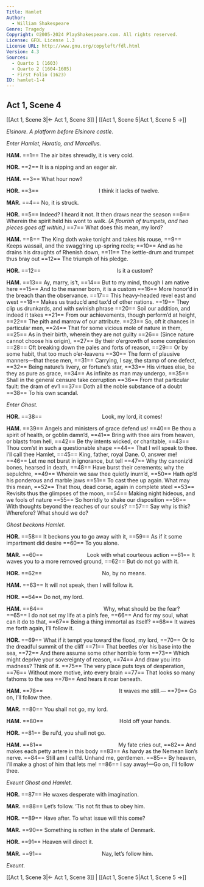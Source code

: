 ```yaml
---
Title: Hamlet
Author: 
  - William Shakespeare
Genre: Tragedy
Copyright: ©2005-2024 PlayShakespeare.com. All rights reserved.
License: GFDL License 1.3
License URL: http://www.gnu.org/copyleft/fdl.html
Version: 4.3
Sources:
  - Quarto 1 (1603)
  - Quarto 2 (1604-1605)
  - First Folio (1623)
ID: hamlet-1-4
---
```


## Act 1, Scene 4
[[Act 1, Scene 3|← Act 1, Scene 3]] | [[Act 1, Scene 5|Act 1, Scene 5 →]]

*Elsinore. A platform before Elsinore castle.*

*Enter Hamlet, Horatio, and Marcellus.*

**HAM.**
==1== The air bites shrewdly, it is very cold.

**HOR.**
==2== It is a nipping and an eager air.

**HAM.**
==3== What hour now?

**HOR.**
==3==            I think it lacks of twelve.

**MAR.**
==4== No, it is struck.

**HOR.**
==5== Indeed? I heard it not. It then draws near the season
==6== Wherein the spirit held his wont to walk.
*(A flourish of trumpets, and two pieces goes off within.)*
==7== What does this mean, my lord?

**HAM.**
==8== The King doth wake tonight and takes his rouse,
==9== Keeps wassail, and the swagg’ring up-spring reels;
==10== And as he drains his draughts of Rhenish down,
==11== The kettle-drum and trumpet thus bray out
==12== The triumph of his pledge.

**HOR.**
==12==               Is it a custom?

**HAM.**
==13== Ay, marry, is’t,
==14== But to my mind, though I am native here
==15== And to the manner born, it is a custom
==16== More honor’d in the breach than the observance.
==17== This heavy-headed revel east and west
==18== Makes us traduc’d and tax’d of other nations.
==19== They clip us drunkards, and with swinish phrase
==20== Soil our addition, and indeed it takes
==21== From our achievements, though perform’d at height,
==22== The pith and marrow of our attribute.
==23== So, oft it chances in particular men,
==24== That for some vicious mole of nature in them,
==25== As in their birth, wherein they are not guilty
==26== (Since nature cannot choose his origin),
==27== By their o’ergrowth of some complexion
==28== Oft breaking down the pales and forts of reason,
==29== Or by some habit, that too much o’er-leavens
==30== The form of plausive manners—that these men,
==31== Carrying, I say, the stamp of one defect,
==32== Being nature’s livery, or fortune’s star,
==33== His virtues else, be they as pure as grace,
==34== As infinite as man may undergo,
==35== Shall in the general censure take corruption
==36== From that particular fault: the dram of ev’l
==37== Doth all the noble substance of a doubt
==38== To his own scandal.

*Enter Ghost.*

**HOR.**
==38==            Look, my lord, it comes!

**HAM.**
==39== Angels and ministers of grace defend us!
==40== Be thou a spirit of health, or goblin damn’d,
==41== Bring with thee airs from heaven, or blasts from hell,
==42== Be thy intents wicked, or charitable,
==43== Thou com’st in such a questionable shape
==44== That I will speak to thee. I’ll call thee Hamlet,
==45== King, father, royal Dane. O, answer me!
==46== Let me not burst in ignorance, but tell
==47== Why thy canoniz’d bones, hearsed in death,
==48== Have burst their cerements; why the sepulchre,
==49== Wherein we saw thee quietly inurn’d,
==50== Hath op’d his ponderous and marble jaws
==51== To cast thee up again. What may this mean,
==52== That thou, dead corse, again in complete steel
==53== Revisits thus the glimpses of the moon,
==54== Making night hideous, and we fools of nature
==55== So horridly to shake our disposition
==56== With thoughts beyond the reaches of our souls?
==57== Say why is this? Wherefore? What should we do?

*Ghost beckons Hamlet.*

**HOR.**
==58== It beckons you to go away with it,
==59== As if it some impartment did desire
==60== To you alone.

**MAR.**
==60==         Look with what courteous action
==61== It waves you to a more removed ground,
==62== But do not go with it.

**HOR.**
==62==            No, by no means.

**HAM.**
==63== It will not speak, then I will follow it.

**HOR.**
==64== Do not, my lord.

**HAM.**
==64==            Why, what should be the fear?
==65== I do not set my life at a pin’s fee,
==66== And for my soul, what can it do to that,
==67== Being a thing immortal as itself?
==68== It waves me forth again, I’ll follow it.

**HOR.**
==69== What if it tempt you toward the flood, my lord,
==70== Or to the dreadful summit of the cliff
==71== That beetles o’er his base into the sea,
==72== And there assume some other horrible form
==73== Which might deprive your sovereignty of reason,
==74== And draw you into madness? Think of it.
==75== The very place puts toys of desperation,
==76== Without more motive, into every brain
==77== That looks so many fathoms to the sea
==78== And hears it roar beneath.

**HAM.**
==78==               It waves me still.⁠—
==79== Go on, I’ll follow thee.

**MAR.**
==80== You shall not go, my lord.

**HAM.**
==80==               Hold off your hands.

**HOR.**
==81== Be rul’d, you shall not go.

**HAM.**
==81==               My fate cries out,
==82== And makes each petty artere in this body
==83== As hardy as the Nemean lion’s nerve.
==84== Still am I call’d. Unhand me, gentlemen.
==85== By heaven, I’ll make a ghost of him that lets me!
==86== I say away!—Go on, I’ll follow thee.

*Exeunt Ghost and Hamlet.*

**HOR.**
==87== He waxes desperate with imagination.

**MAR.**
==88== Let’s follow. ’Tis not fit thus to obey him.

**HOR.**
==89== Have after. To what issue will this come?

**MAR.**
==90== Something is rotten in the state of Denmark.

**HOR.**
==91== Heaven will direct it.

**MAR.**
==91==            Nay, let’s follow him.

*Exeunt.*

[[Act 1, Scene 3|← Act 1, Scene 3]] | [[Act 1, Scene 5|Act 1, Scene 5 →]]